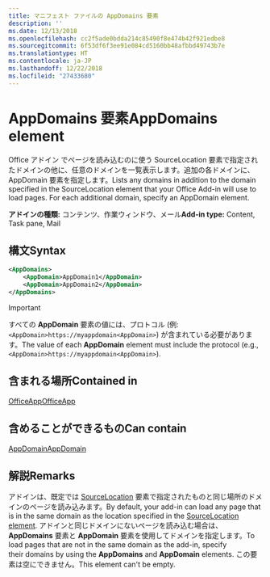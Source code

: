 ```yaml
---
title: マニフェスト ファイルの AppDomains 要素
description: ''
ms.date: 12/13/2018
ms.openlocfilehash: cc2f5ade0bdda214c85490f8e474b42f921edbe8
ms.sourcegitcommit: 6f53df6f3ee91e084cd5160bb48afbbd49743b7e
ms.translationtype: HT
ms.contentlocale: ja-JP
ms.lasthandoff: 12/22/2018
ms.locfileid: "27433680"
---
```

# <a name="appdomains-element"></a><span data-ttu-id="24e8d-102">AppDomains 要素</span><span class="sxs-lookup"><span data-stu-id="24e8d-102">AppDomains element</span></span>

<span data-ttu-id="24e8d-p101">Office アドイン でページを読み込むのに使う SourceLocation 要素で指定されたドメインの他に、任意のドメインを一覧表示します。追加の各ドメインに、AppDomain 要素を指定します。</span><span class="sxs-lookup"><span data-stu-id="24e8d-p101">Lists any domains in addition to the domain specified in the SourceLocation element that your Office Add-in will use to load pages. For each additional domain, specify an AppDomain element.</span></span>

 <span data-ttu-id="24e8d-105">**アドインの種類:** コンテンツ、作業ウィンドウ、メール</span><span class="sxs-lookup"><span data-stu-id="24e8d-105">**Add-in type:** Content, Task pane, Mail</span></span>

## <a name="syntax"></a><span data-ttu-id="24e8d-106">構文</span><span class="sxs-lookup"><span data-stu-id="24e8d-106">Syntax</span></span>

```XML
<AppDomains>
    <AppDomain>AppDomain1</AppDomain>
    <AppDomain>AppDomain2</AppDomain>
</AppDomains>
```

> [!IMPORTANT]
> <span data-ttu-id="24e8d-107">すべての **AppDomain** 要素の値には、プロトコル (例: `<AppDomain>https://myappdomain<AppDomain>`) が含まれている必要があります。</span><span class="sxs-lookup"><span data-stu-id="24e8d-107">The value of each **AppDomain** element must include the protocol (e.g., `<AppDomain>https://myappdomain<AppDomain>`).</span></span>

## <a name="contained-in"></a><span data-ttu-id="24e8d-108">含まれる場所</span><span class="sxs-lookup"><span data-stu-id="24e8d-108">Contained in</span></span>

[<span data-ttu-id="24e8d-109">OfficeApp</span><span class="sxs-lookup"><span data-stu-id="24e8d-109">OfficeApp</span></span>](officeapp.md)

## <a name="can-contain"></a><span data-ttu-id="24e8d-110">含めることができるもの</span><span class="sxs-lookup"><span data-stu-id="24e8d-110">Can contain</span></span>

[<span data-ttu-id="24e8d-111">AppDomain</span><span class="sxs-lookup"><span data-stu-id="24e8d-111">AppDomain</span></span>](appdomain.md)

## <a name="remarks"></a><span data-ttu-id="24e8d-112">解説</span><span class="sxs-lookup"><span data-stu-id="24e8d-112">Remarks</span></span>

<span data-ttu-id="24e8d-113">アドインは、既定では [SourceLocation](sourcelocation.md) 要素で指定されたものと同じ場所のドメインのページを読み込みます。</span><span class="sxs-lookup"><span data-stu-id="24e8d-113">By default, your add-in can load any page that is in the same domain as the location specified in the [SourceLocation element](sourcelocation.md).</span></span> <span data-ttu-id="24e8d-114">アドインと同じドメインにないページを読み込む場合は、**AppDomains** 要素と **AppDomain** 要素を使用してドメインを指定します。</span><span class="sxs-lookup"><span data-stu-id="24e8d-114">To load pages that are not in the same domain as the add-in, specify their domains by using the **AppDomains** and **AppDomain** elements.</span></span> <span data-ttu-id="24e8d-115">この要素は空にできません。</span><span class="sxs-lookup"><span data-stu-id="24e8d-115">This element can't be empty.</span></span>
